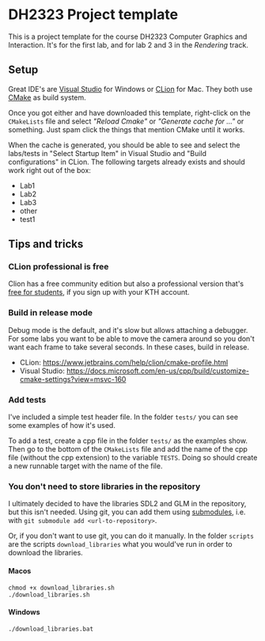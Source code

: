# DH2323 Project template
This is a project template for the course DH2323 Computer Graphics and Interaction. It's for the first lab, and for lab 2 and 3 in the *Rendering* track.

## Setup

Great IDE's are [Visual Studio](https://visualstudio.microsoft.com/downloads/) for Windows or [CLion](https://www.jetbrains.com/clion/download/) for Mac. They both use [CMake](https://cmake.org/) as build system.

Once you got either and have downloaded this template, right-click on the `CMakeLists` file and select *"Reload Cmake"* or *"Generate cache for ..."* or something. Just spam click the things that mention CMake until it works.

When the cache is generated, you should be able to see and select the labs/tests in "Select Startup Item" in Visual Studio and "Build configurations" in CLion. The following targets already exists and should work right out of the box:

* Lab1
* Lab2
* Lab3
* other
* test1

## Tips and tricks

### CLion professional is free
Clion has a free community edition but also a professional version that's [free for students](https://www.jetbrains.com/community/education/#students), if you sign up with your KTH account.


### Build in release mode
Debug mode is the default, and it's slow but allows attaching a debugger. For some labs you want to be able to move the camera around so you don't want each frame to take several seconds. In these cases, build in release. 

* CLion: https://www.jetbrains.com/help/clion/cmake-profile.html
* Visual Studio: https://docs.microsoft.com/en-us/cpp/build/customize-cmake-settings?view=msvc-160


### Add tests
I've included a simple test header file. In the folder `tests/` you can see some examples of how it's used.

To add a test, create a cpp file in the folder `tests/` as the examples show. Then go to the bottom of the `CMakeLists` file and add the name of the cpp file (without the cpp extension) to the variable `TESTS`. Doing so should create a new runnable target with the name of the file. 


### You don't need to store libraries in the repository
I ultimately decided to have the libraries SDL2 and GLM in the repository, but this isn't needed. Using git, you can add them using [submodules](https://git-scm.com/book/en/v2/Git-Tools-Submodules), i.e. with `git submodule add <url-to-repository>`.

Or, if you don't want to use git, you can do it manually. In the folder `scripts` are the scripts `download_libraries` what you would've run in order to download the libraries.

#### Macos
    chmod +x download_libraries.sh
    ./download_libraries.sh

#### Windows
    ./download_libraries.bat
